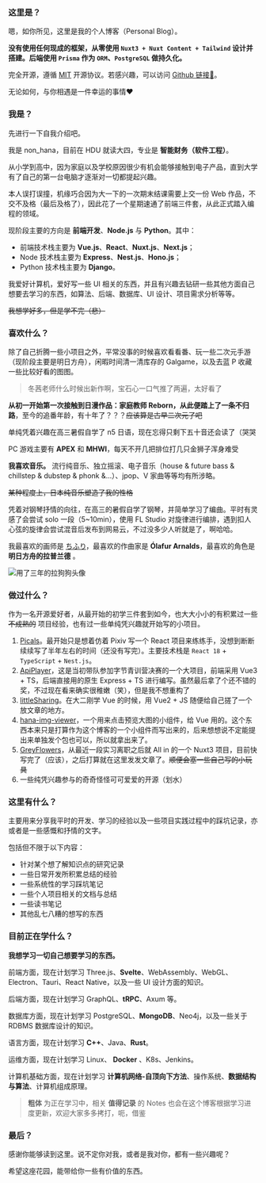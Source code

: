 ### 这里是？

嗯，如你所见，这里是我的个人博客（Personal Blog）。

**没有使用任何现成的框架，从零使用 `Nuxt3 + Nuxt Content + Tailwind` 设计并搭建。后端使用 `Prisma` 作为 `ORM`、`PostgreSQL` 做持久化。**

完全开源，遵循 [MIT](https://mit-license.org) 开源协议。若感兴趣，可以访问 [Github 链接🔗](https://github.com/nonhana/grey-flowers)。

无论如何，与你相遇是一件幸运的事情❤️

### 我是？

先进行一下自我介绍吧。

我是 non_hana，目前在 HDU 就读大四，专业是 **智能财务（软件工程）**。

从小学到高中，因为家庭以及学校原因很少有机会能够接触到电子产品，直到大学有了自己的第一台电脑才逐渐对一切都提起兴趣。

本人误打误撞，机缘巧合因为大一下的一次期末结课需要上交一份 Web 作品，不交不及格（最后及格了），因此花了一个星期速通了前端三件套，从此正式踏入编程的领域。

现阶段主要的方向是 **前端开发**、**Node.js** 与 **Python**。其中：

- 前端技术栈主要为 **Vue.js**、**React**、**Nuxt.js**、**Next.js**；
- Node 技术栈主要为 **Express**、**Nest.js**、**Hono.js**；
- Python 技术栈主要为 **Django**。

我爱好计算机，爱好写一些 UI 相关的东西，并且有兴趣去钻研一些其他方面自己想要去学习的东西，如算法、后端、数据库、UI 设计、项目需求分析等等。

~~我想学好多，但是学不完（悲）~~

### 喜欢什么？

除了自己折腾一些小项目之外，平常没事的时候喜欢看看番、玩一些二次元手游（现阶段主要是明日方舟），闲暇时间清一清库存的 Galgame，以及去蓝 P 收藏一些比较好看的图图。

> 冬茜老师什么时候出新作啊，宝石心一口气推了两遍，太好看了

**从初一开始第一次接触到日漫作品：家庭教师 Reborn，从此便踏上了一条不归路**，至今的追番年龄，有十年了？？？~~应该算是古早二次元了吧~~

单纯凭着兴趣在高三暑假自学了 n5 日语，现在忘得只剩下五十音还会读了（哭哭

PC 游戏主要有 **APEX** 和 **MHWI**，每天不开几把排位打几只金狮子浑身难受

**我喜欢音乐。** 流行纯音乐、独立摇滚、电子音乐（house & future bass & chillstep & dubstep & phonk &...）、jpop、V 家曲等等均有所涉略。

~~某种程度上，日本纯音乐塑造了我的性格~~

凭着对钢琴抒情的向往，在高三的暑假自学了钢琴，并简单学习了编曲。平时有灵感了会尝试 solo 一段（5~10min），使用 FL Studio 对旋律进行编排，遇到扣人心弦的旋律会尝试混音后发布到网易云，不过没多少人听就是了，啊哈哈。

我最喜欢的画师是 [ちふり](https://www.pixiv.net/users/12818930)，最喜欢的作曲家是 **Ólafur Arnalds**，最喜欢的角色是 **明日方舟的拉普兰德** 。

![用了三年的拉狗狗头像](https://moe.greyflowers.pics/prev_avatar.webp)

### 做过什么？

作为一名开源爱好者，从最开始的初学三件套到如今，也大大小小的有积累过一些 ~~不成熟的~~ 项目经验，也有过一些单纯凭兴趣就开始写的小项目。

1. [Picals](https://github.com/nonhana/Picals-Frontend-React)。最开始只是想着仿着 Pixiv 写一个 React 项目来练练手，没想到断断续续写了半年左右的时间（还没有写完）。主要技术栈是 `React 18` + `TypeScript` + `Nest.js`。
2. [ApiPlayer](https://github.com/nonhana/ApiPlayer-Frontend)，这是当初带队参加字节青训营决赛的一个大项目，前端采用 Vue3 + TS，后端直接用的原生 Express + TS 进行编写。虽然最后拿了个还不错的奖，不过现在看来确实很稚嫩（笑），但是我不想重构了
3. [littleSharing](https://github.com/nonhana/littleSharing-Frontend)。在大二刚学 Vue 的时候，用 Vue2 + JS 随便给自己搓了一个放文章的地方。
4. [hana-img-viewer](https://github.com/nonhana/hana-img-viewer)，一个用来点击预览大图的小组件，给 Vue 用的。这个东西本来只是打算作为这个博客的一个小组件而写出来的，后来想想说不定能提出来单独发个包也可以，所以就拿出来了。
5. [GreyFlowers](https://github.com/nonhana/grey-flowers)，从最近一段实习离职之后就 All in 的一个 Nuxt3 项目，目前快写完了（应该），之后打算就在这里发发文章了。~~顺便会塞一些自己写的小玩具~~
6. 一些纯凭兴趣参与的奇奇怪怪可可爱爱的开源（划水）

### 这里有什么？

主要用来分享我平时的开发、学习的经验以及一些项目实践过程中的踩坑记录，亦或者是一些感慨和抒情的文字。

包括但不限于以下内容：

- 针对某个想了解知识点的研究记录
- 一些日常开发所积累总结的经验
- 一些系统性的学习踩坑笔记
- 一些个人项目相关的文档与总结
- 一些读书笔记
- 其他乱七八糟的想写的东西

### 目前正在学什么？

**我想学习一切自己想要学习的东西。**

前端方面，现在计划学习 Three.js、**Svelte**、WebAssembly、WebGL、Electron、Tauri、React Native，以及一些 UI 设计方面的知识。

后端方面，现在计划学习 GraphQL、**tRPC**、Axum 等。

数据库方面，现在计划学习 PostgreSQL、**MongoDB**、Neo4j，以及一些关于 RDBMS 数据库设计的知识。

语言方面，现在计划学习 **C++**、Java、**Rust**。

运维方面，现在计划学习 Linux、 **Docker** 、K8s、Jenkins。

计算机基础方面，现在计划学习 **计算机网络-自顶向下方法**、操作系统、**数据结构与算法**、计算机组成原理。

> **粗体** 为正在学习中，相关 **值得记录** 的 Notes 也会在这个博客根据学习进度更新，欢迎大家多多拷打，呃，借鉴

### 最后？

感谢你能够读到这里。说不定你对我，或者是我对你，都有一些兴趣呢？

希望这座花园，能带给你一些有价值的东西。
